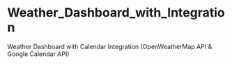 # Weather_Dashboard_with_Integration
Weather Dashboard with Calendar Integration (OpenWeatherMap API &amp;  Google Calendar API)
